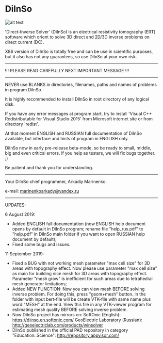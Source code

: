# DiInSo
![alt text](https://i.ibb.co/Gn0B5jQ/d-IInso-logo.png)

'Direct-Inverse Solver' (DiInSo) is an electrical resistivity tomography (ERT) software which orient to solve 3D direct and 2D/3D inverse problems on direct current (DC).

X86 version of DiInSo is totally free and can be use in scientific purposes, but it also has not any guarantees, so use DiInSo at your own risk.

-------------------------

!!! PLEASE READ CAREFULLY NEXT IMPORTANT MESSAGE !!!

-------------------------

NEVER use BLANKS in directories, filenames, paths and names of problems in program DiInSo.

It is highly recommended to install DiInSo in root directory of any logical disk.

If you have any error messages at program start, try to install 'Visual C++ Redistributable for Visual Studio 2015' from Microsoft internet site or from directory 'redist'.

At that moment ENGLISH and RUSSIAN full documentation of DiInSo available, but interface and hints of program in ENGLISH only.

DiInSo now in early pre-release beta-mode, so be ready to small, middle, big and even critical errors. If you help as testers, we will fix bugs together. ;)

Be patient and thank you for understanding.

-------------------------

Your DiInSo chief programmer, Arkadiy Marinenko.

e-mail: marinenkoarkady@yandex.ru

-------------------------

UPDATES:

6 August 2019:
* Added ENGLISH full documentation
(now ENGLISH help document opens by default in DiInSo program;
 rename file "help_rus.pdf" to "help.pdf" in DiInSo main folder
 if you want to open RUSSIAN help document by default);
* Fixed some bugs and issues.

11 September 2019:
* Fixed a BUG with not working mesh parameter "max cell size"
 for 3D areas with topography effect.
 Now please use parameter "max cell size" as main for building
 nice mesh for 3D areas with topography effect. Parameter "mesh grow"
 is inefficient for such areas due to tetrahedral mesh generator
 limitations;
* Added NEW FUNCTION: Now you can view mesh BEFORE solving inverse
 problem. For doing this, press "geom+mesh" button. In the folder
 with input bert-file will be create VTK-file with same name plus
 word "MESH" at the end. View this file in any VTK-viewer program
 for estimating mesh quality BEFORE solving inverse problem.
* Now DiInSo project has mirrors on:
 SoftOnic (English):
 https://diinso.en.softonic.com/
 GeoElectric Laboratory (Russian):
 http://geoelectriclab.com/products/winsolver
* DiInSo published in the official PAD repository in category
 "Education::Science":
 http://repository.appvisor.com/

